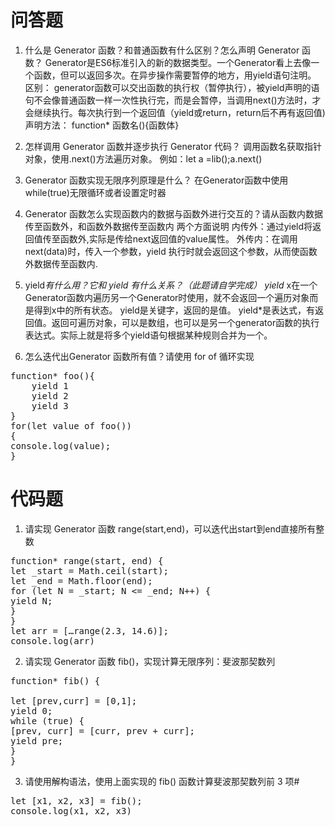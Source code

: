 # 问答题

1. 什么是 Generator 函数？和普通函数有什么区别？怎么声明 Generator 函数？
Generator是ES6标准引入的新的数据类型。一个Generator看上去像一个函数，但可以返回多次。在异步操作需要暂停的地方，用yield语句注明。
区别：
generator函数可以交出函数的执行权（暂停执行），被yield声明的语句不会像普通函数一样一次性执行完，而是会暂停，当调用next()方法时，才会继续执行。每次执行到一个返回值（yield或return，return后不再有返回值)
声明方法：
function* 函数名(){函数体}
2. 怎样调用 Generator 函数并逐步执行 Generator 代码？
调用函数名获取指针对象，使用.next()方法遍历对象。
例如：let a =lib();a.next()
3. Generator 函数实现无限序列原理是什么？
在Generator函数中使用while(true)无限循环或者设置定时器

4. Generator 函数怎么实现函数内的数据与函数外进行交互的？请从函数内数据传至函数外，和函数外数据传至函数内 两个方面说明
内传外：通过yield将返回值传至函数外,实际是传给next返回值的value属性。
外传内：在调用next(data)时，传入一个参数，yield 执行时就会返回这个参数，从而使函数外数据传至函数内.

5. yield*有什么用？它和 yield 有什么关系？（此题请自学完成）
yield* x在一个Generator函数内遍历另一个Generator时使用，就不会返回一个遍历对象而是得到x中的所有状态。
yield是关键字，返回的是值。
yield*是表达式，有返回值。返回可遍历对象，可以是数组，也可以是另一个generator函数的执行表达式。实际上就是将多个yield语句根据某种规则合并为一个。
6. 怎么迭代出Generator 函数所有值？请使用 for of 循环实现
<pre>
function* foo(){
    yield 1
    yield 2
    yield 3
}
for(let value of foo())
{
console.log(value);
}</pre>
# 代码题

1. 请实现 Generator 函数 range(start,end)，可以迭代出start到end直接所有整数
<pre>
function* range(start, end) {
let _start = Math.ceil(start);
let _end = Math.floor(end);
for (let N = _start; N <= _end; N++) {
yield N;
}
}
let arr = […range(2.3, 14.6)];
console.log(arr)</pre>


2. 请实现 Generator 函数 fib()，实现计算无限序列：斐波那契数列
<pre>
function* fib() {

let [prev,curr] = [0,1];
yield 0;
while (true) {
[prev, curr] = [curr, prev + curr];
yield pre;
}
}</pre>


3. 请使用解构语法，使用上面实现的 fib() 函数计算斐波那契数列前 3 项# 
<pre>
let [x1, x2, x3] = fib();
console.log(x1, x2, x3)</pre>